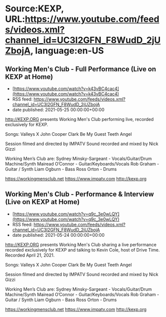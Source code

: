 # Source:KEXP, URL:https://www.youtube.com/feeds/videos.xml?channel_id=UC3I2GFN_F8WudD_2jUZbojA, language:en-US

## Working Men's Club - Full Performance (Live on KEXP at Home)
 - [https://www.youtube.com/watch?v=k43vBC4cac4](https://www.youtube.com/watch?v=k43vBC4cac4)
 - RSS feed: https://www.youtube.com/feeds/videos.xml?channel_id=UC3I2GFN_F8WudD_2jUZbojA
 - date published: 2021-05-25 00:00:00+00:00

http://KEXP.ORG presents Working Men's Club performing live, recorded exclusively for KEXP.

Songs:
Valleys
X
John Cooper Clark
Be My Guest
Teeth
Angel

Session filmed and directed by IMPATV
Sound recorded and mixed by Nick Gizzi 

Working Men’s Club are:
Sydney Minsky-Sargeant - Vocals/Guitar/Drum Machine/Synth
Mairead O’Connor - Guitar/Keyboards/Vocals
Rob Graham - Guitar / Synth
Liam Ogburn - Bass
Ross Orton - Drums

https://workingmensclub.net
https://www.impatv.com
http://kexp.org

## Working Men's Club - Performance & Interview (Live on KEXP at Home)
 - [https://www.youtube.com/watch?v=q9c_3e0wLQY](https://www.youtube.com/watch?v=q9c_3e0wLQY)
 - RSS feed: https://www.youtube.com/feeds/videos.xml?channel_id=UC3I2GFN_F8WudD_2jUZbojA
 - date published: 2021-05-24 00:00:00+00:00

http://KEXP.ORG presents Working Men's Club sharing a live performance recorded exclusively for KEXP and talking to Kevin Cole, host of Drive Time. Recorded April 21, 2021.

Songs:
Valleys
X
John Cooper Clark
Be My Guest
Teeth
Angel

Session filmed and directed by IMPATV
Sound recorded and mixed by Nick Gizzi 

Working Men’s Club are:
Sydney Minsky-Sargeant - Vocals/Guitar/Drum Machine/Synth
Mairead O’Connor - Guitar/Keyboards/Vocals
Rob Graham - Guitar / Synth
Liam Ogburn - Bass
Ross Orton - Drums

https://workingmensclub.net
https://www.impatv.com
http://kexp.org

